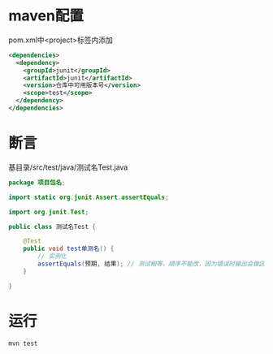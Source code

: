 # maven配置
pom.xml中&lt;project&gt;标签内添加
```xml
<dependencies>
  <dependency>
    <groupId>junit</groupId>
    <artifactId>junit</artifactId>
    <version>仓库中可用版本号</version>
    <scope>test</scope>
  </dependency>
</dependencies>
```
# 断言
基目录/src/test/java/测试名Test.java
```java
package 项目包名;

import static org.junit.Assert.assertEquals;

import org.junit.Test;

public class 测试名Test {

    @Test
    public void test单测名() {
        // 实例化
        assertEquals(预期, 结果); // 测试相等，顺序不能改，因为错误时输出会做区分
    }

}
```
# 运行
```sh
mvn test
```
